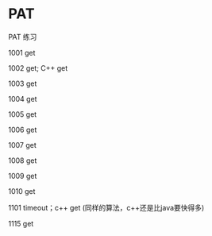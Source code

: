# PAT
PAT 练习

1001 get

1002 get; C++ get

1003 get

1004 get

1005 get

1006 get

1007 get

1008 get

1009 get

1010 get

1101 timeout；c++ get (同样的算法，c++还是比java要快得多)

1115 get
